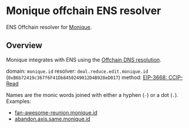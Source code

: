 # Monique offchain ENS resolver

ENS Offchain resolver for [Monique](https://monique.app/). 

## Overview

Monique integrates with ENS using the [Offchain DNS resolution](https://docs.ens.domains/resolvers/ccip-read).

domain: `monique.id`
resolver: `deal.reduce.edit.monique.id` (`0xB6b72419c367f6F41Db8450249012D4B928eD017`)
method: [EIP-3668: CCIP-Read](https://eips.ethereum.org/EIPS/eip-3668)

Names are the monic words joined with either a hyphen (`-`) or a dot (`.`). Examples:
- [fan-awesome-reunion.monique.id](https://etherscan.io/name-lookup-search?id=fan-awesome-reunion.monique.id)
- [abandon.axis.same.monique.id](https://etherscan.io/name-lookup-search?id=abandon.axis.same.monique.id)